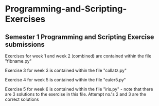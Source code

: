 # Programming-and-Scripting-Exercises
## Semester 1 Programming and Scripting Exercise submissions

Exercises for week 1 and week 2 (combined) are contained within the file "fibname.py"

Exercise 3 for week 3 is contained within the file "collatz.py"

Exercise 4 for week 5 is contained within the file "euler5.py"

Exercise 5 for week 6 is contained within the file "iris.py" - note that there are 3 solutions to the exercise in this file.  Attempt no.'s 2 and 3 are the correct solutions